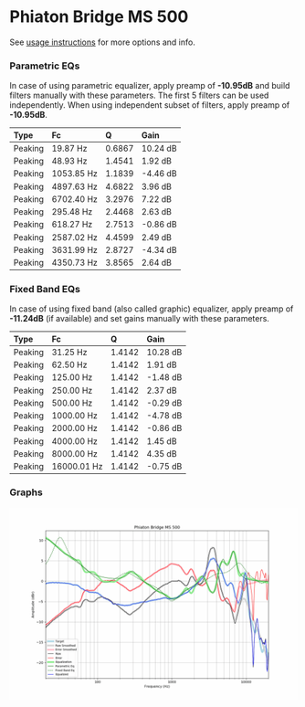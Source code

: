 # Phiaton Bridge MS 500
See [usage instructions](https://github.com/jaakkopasanen/AutoEq#usage) for more options and info.

### Parametric EQs
In case of using parametric equalizer, apply preamp of **-10.95dB** and build filters manually
with these parameters. The first 5 filters can be used independently.
When using independent subset of filters, apply preamp of **-10.95dB**.

| Type    | Fc         |      Q | Gain     |
|:--------|:-----------|:-------|:---------|
| Peaking | 19.87 Hz   | 0.6867 | 10.24 dB |
| Peaking | 48.93 Hz   | 1.4541 | 1.92 dB  |
| Peaking | 1053.85 Hz | 1.1839 | -4.46 dB |
| Peaking | 4897.63 Hz | 4.6822 | 3.96 dB  |
| Peaking | 6702.40 Hz | 3.2976 | 7.22 dB  |
| Peaking | 295.48 Hz  | 2.4468 | 2.63 dB  |
| Peaking | 618.27 Hz  | 2.7513 | -0.86 dB |
| Peaking | 2587.02 Hz | 4.4599 | 2.49 dB  |
| Peaking | 3631.99 Hz | 2.8727 | -4.34 dB |
| Peaking | 4350.73 Hz | 3.8565 | 2.64 dB  |

### Fixed Band EQs
In case of using fixed band (also called graphic) equalizer, apply preamp of **-11.24dB**
(if available) and set gains manually with these parameters.

| Type    | Fc          |      Q | Gain     |
|:--------|:------------|:-------|:---------|
| Peaking | 31.25 Hz    | 1.4142 | 10.28 dB |
| Peaking | 62.50 Hz    | 1.4142 | 1.91 dB  |
| Peaking | 125.00 Hz   | 1.4142 | -1.48 dB |
| Peaking | 250.00 Hz   | 1.4142 | 2.37 dB  |
| Peaking | 500.00 Hz   | 1.4142 | -0.29 dB |
| Peaking | 1000.00 Hz  | 1.4142 | -4.78 dB |
| Peaking | 2000.00 Hz  | 1.4142 | -0.86 dB |
| Peaking | 4000.00 Hz  | 1.4142 | 1.45 dB  |
| Peaking | 8000.00 Hz  | 1.4142 | 4.35 dB  |
| Peaking | 16000.01 Hz | 1.4142 | -0.75 dB |

### Graphs
![](./Phiaton%20Bridge%20MS%20500.png)